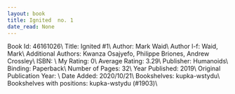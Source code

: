```yaml
---
layout: book
title: Ignited  no. 1
date_read: None
---
```


Book Id: 46161026\ 
Title: Ignited #1\ 
Author: Mark Waid\ 
Author l-f: Waid, Mark\ 
Additional Authors: Kwanza Osajyefo, Philippe Briones, Andrew Crossley\ 
ISBN: \ 
My Rating: 0\ 
Average Rating: 3.29\ 
Publisher: Humanoids\ 
Binding: Paperback\ 
Number of Pages: 32\ 
Year Published: 2019\ 
Original Publication Year: \ 
Date Added: 2020/10/21\ 
Bookshelves: kupka-wstydu\ 
Bookshelves with positions: kupka-wstydu (#1903)\ 

